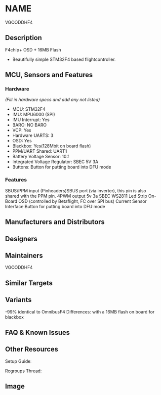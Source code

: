 
# NAME
VGOODDHF4


## Description
F4chip+ OSD + 16MB Flash
- Beautifully simple STM32F4 based flightcontroller.


## MCU, Sensors and Features

### Hardware
_(Fill in hardware specs and add any not listed)_
  - MCU: STM32F4
  - IMU: MPU6000 (SPI)
  - IMU Interrupt: Yes
  - BARO: NO BARO
  - VCP: Yes
  - Hardware UARTS: 3
  - OSD: Yes
  - Blackbox: Yes(128Mbit on board flash)
  - PPM/UART Shared:  UART1
  - Battery Voltage Sensor:  10:1
  - Integrated Voltage Regulator: SBEC 5V 3A
  - Buttons: Button for putting board into DFU mode

### Features
SBUS/PPM input (Pinheaders)SBUS port (via inverter), this pin is also shared with the PPM pin.
4PWM output
5v 3a SBEC
WS2811 Led Strip
On-Board OSD (controlled by Betaflight, FC over SPI bus)
Current Sensor Interface
Button for putting board into DFU mode
## Manufacturers and Distributors



## Designers


## Maintainers
VGOODDHF4


## Similar Targets




## Variants
-99% identical to OmnibusF4
Differences:
with a 16MB flash on board for blackbox

## FAQ & Known Issues


## Other Resources

Setup Guide: 

Rcgroups Thread: 

## Image